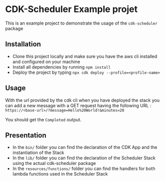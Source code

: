 # CDK-Scheduler Example projet

This is an example project to demonstrate the usage of the `cdk-scheduler` package

## Installation

- Clone this project locally and make sure you have the aws cli installed and configured on your machine
- Install all dependencies by running `npm install`
- Deploy the project by typing `npx cdk deploy --profile=<profile-name>`

## Usage

With the url provided by the cdk cli when you have deployed the stack you can add a new message with a GET request having the following URL :
`https://<base-url>/?message=Hello%20World!&minutes=20`

You should get the `Completed` output.

## Presentation

- In the `bin/` folder you can find the declaration of the CDK App and the instantiation of the Stack
- In the `lib/` folder you can find the declaration of the Scheduler Stack using the actual cdk-scheduler package
- In the `resources/functions/` folder you can find the handlers for both lambda functions used in the Scheduler Stack
